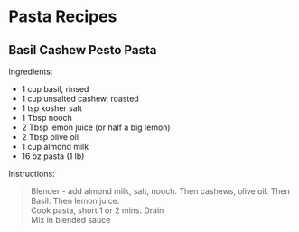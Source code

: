 # Pasta Recipes

## Basil Cashew Pesto Pasta
Ingredients:
- 1 cup basil, rinsed
- 1 cup unsalted cashew, roasted
- 1 tsp kosher salt
- 1 Tbsp nooch
- 2 Tbsp lemon juice (or half a big lemon)
- 2 Tbsp olive oil
- 1 cup almond milk
- 16 oz pasta (1 lb)

Instructions:
> Blender - add almond milk, salt, nooch.  Then cashews, olive oil.  Then Basil.  Then lemon juice.  
> Cook pasta, short 1 or 2 mins.  Drain  
> Mix in blended sauce  
